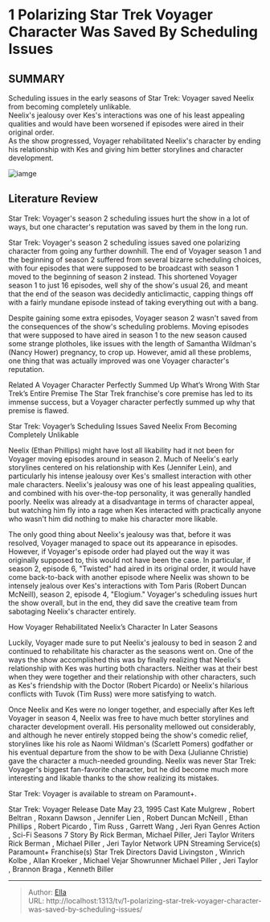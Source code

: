 # 1 Polarizing Star Trek Voyager Character Was Saved By Scheduling Issues


## SUMMARY 



Scheduling issues in the early seasons of Star Trek: Voyager saved Neelix from becoming completely unlikable.   
Neelix&#39;s jealousy over Kes&#39;s interactions was one of his least appealing qualities and would have been worsened if episodes were aired in their original order.   
As the show progressed, Voyager rehabilitated Neelix&#39;s character by ending his relationship with Kes and giving him better storylines and character development.  

![iamge](https://static1.srcdn.com/wordpress/wp-content/uploads/2024/01/star-trek-voyager-season-2-cast.jpg)

## Literature Review
Star Trek: Voyager&#39;s season 2 scheduling issues hurt the show in a lot of ways, but one character&#39;s reputation was saved by them in the long run.




Star Trek: Voyager&#39;s season 2 scheduling issues saved one polarizing character from going any further downhill. The end of Voyager season 1 and the beginning of season 2 suffered from several bizarre scheduling choices, with four episodes that were supposed to be broadcast with season 1 moved to the beginning of season 2 instead. This shortened Voyager season 1 to just 16 episodes, well shy of the show&#39;s usual 26, and meant that the end of the season was decidedly anticlimactic, capping things off with a fairly mundane episode instead of taking everything out with a bang.




Despite gaining some extra episodes, Voyager season 2 wasn&#39;t saved from the consequences of the show&#39;s scheduling problems. Moving episodes that were supposed to have aired in season 1 to the new season caused some strange plotholes, like issues with the length of Samantha Wildman&#39;s (Nancy Hower) pregnancy, to crop up. However, amid all these problems, one thing that was actually improved was one Voyager character&#39;s reputation.

Related   A Voyager Character Perfectly Summed Up What’s Wrong With Star Trek’s Entire Premise   The Star Trek franchise&#39;s core premise has led to its immense success, but a Voyager character perfectly summed up why that premise is flawed.    


Star Trek: Voyager’s Scheduling Issues Saved Neelix From Becoming Completely Unlikable 
          

Neelix (Ethan Phillips) might have lost all likability had it not been for Voyager moving episodes around in season 2. Much of Neelix&#39;s early storylines centered on his relationship with Kes (Jennifer Lein), and particularly his intense jealousy over Kes&#39;s smallest interaction with other male characters. Neelix&#39;s jealousy was one of his least appealing qualities, and combined with his over-the-top personality, it was generally handled poorly. Neelix was already at a disadvantage in terms of character appeal, but watching him fly into a rage when Kes interacted with practically anyone who wasn&#39;t him did nothing to make his character more likable.




The only good thing about Neelix&#39;s jealousy was that, before it was resolved, Voyager managed to space out its appearance in episodes. However, if Voyager&#39;s episode order had played out the way it was originally supposed to, this would not have been the case. In particular, if season 2, episode 6, &#34;Twisted&#34; had aired in its original order, it would have come back-to-back with another episode where Neelix was shown to be intensely jealous over Kes&#39;s interactions with Tom Paris (Robert Duncan McNeill), season 2, episode 4, &#34;Elogium.&#34; Voyager&#39;s scheduling issues hurt the show overall, but in the end, they did save the creative team from sabotaging Neelix&#39;s character entirely.



 How Voyager Rehabilitated Neelix’s Character In Later Seasons 
          

Luckily, Voyager made sure to put Neelix&#39;s jealousy to bed in season 2 and continued to rehabilitate his character as the seasons went on. One of the ways the show accomplished this was by finally realizing that Neelix&#39;s relationship with Kes was hurting both characters. Neither was at their best when they were together and their relationship with other characters, such as Kes&#39;s friendship with the Doctor (Robert Picardo) or Neelix&#39;s hilarious conflicts with Tuvok (Tim Russ) were more satisfying to watch.




Once Neelix and Kes were no longer together, and especially after Kes left Voyager in season 4, Neelix was free to have much better storylines and character development overall. His personality mellowed out considerably, and although he never entirely stopped being the show&#39;s comedic relief, storylines like his role as Naomi Wildman&#39;s (Scarlett Pomers) godfather or his eventual departure from the show to be with Dexa (Julianne Christie) gave the character a much-needed grounding. Neelix was never Star Trek: Voyager&#39;s biggest fan-favorite character, but he did become much more interesting and likable thanks to the show realizing its mistakes.



Star Trek: Voyager is available to stream on Paramount&#43;.


Star Trek: Voyager   Release Date   May 23, 1995    Cast   Kate Mulgrew , Robert Beltran , Roxann Dawson , Jennifer Lien , Robert Duncan McNeill , Ethan Phillips , Robert Picardo , Tim Russ , Garrett Wang , Jeri Ryan    Genres   Action ,  Sci-Fi    Seasons   7    Story By   Rick Berman, Michael Piller, Jeri Taylor    Writers   Rick Berman , Michael Piller , Jeri Taylor    Network   UPN    Streaming Service(s)   Paramount&#43;    Franchise(s)   Star Trek    Directors   David Livingston , Winrich Kolbe , Allan Kroeker , Michael Vejar    Showrunner   Michael Piller , Jeri Taylor , Brannon Braga , Kenneth Biller       





---

> Author: [Ella](https://instagram.hk.cn/)  
> URL: http://localhost:1313/tv/1-polarizing-star-trek-voyager-character-was-saved-by-scheduling-issues/  

